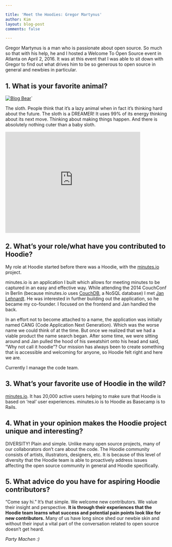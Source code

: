 ```yaml
---

title: 'Meet the Hoodies: Gregor Martynus'
author: Kim
layout: blog-post
comments: false

---
```


Gregor Martynus is a man who is passionate about open source. So much so that with his help, he and I hosted a Welcome To Open Source event in Atlanta on April 2, 2016. It was at this event that I was able to sit down with Gregor to find out what drives him to be so generous to open source in general and newbies in particular. 

## 1. What is your favorite animal?

[![Blog Bear](https://hoodiehq.github.io/hood.ie/blog/images/201604/sloth.jpg)](flic.kr/p/3JCmR)`

The sloth. People think that it’s a lazy animal when in fact it’s thinking hard about the future. The sloth is a DREAMER! It uses 99% of its energy thinking about its next move. Thinking about making things happen. And there is absolutely nothing cuter than a baby sloth.

<iframe width="420" height="315" src="https://www.youtube.com/embed/pwbpM6W2hZA" frameborder="0" allowfullscreen></iframe>

## 2. What’s your role/what have you contributed to Hoodie?

My role at Hoodie started before there was a Hoodie, with the [minutes.io](http://hood.ie/blog/minutes-offline-case-study.html) project. 

minutes.io is an application I built which allows for meeting minutes to be captured in an easy and effective way. While attending the 2014 CouchConf in Berlin (because minutes.io uses [CouchDB](https://cwiki.apache.org/confluence/display/COUCHDB/Introduction), a NoSQL database) I met [Jan Lehnardt](https://twitter.com/janl). He was interested in further building out the application, so he became my co-founder. I focused on the frontend and Jan handled the back. 

In an effort not to become attached to a name, the application was initially named CANG (Code Application Next Generation). Which was the worse name we could think of at the time. But once we realized that we had a viable product the name search began. After some time, we were sitting around and Jan pulled the hood of his sweatshirt onto his head and said, “Why not call it hoodie”? Our mission has always been to create something that is accessible and welcoming for anyone, so Hoodie felt right and here we are. 

Currently I manage the code team.

## 3. What’s your favorite use of Hoodie in the wild?

[minutes.io](https://minutes.io/welcome). It has 20,000 active users helping to make sure that Hoodie is based on ‘real’ user experiences. minutes.io is to Hoodie as Basecamp is to Rails.

## 4. What in your opinion makes the Hoodie project unique and interesting?

DIVERSITY! Plain and simple. Unlike many open source projects, many of our collaborators don’t care about the code. The Hoodie community consists of artists, illustrators, designers, etc. It is because of this level of diversity that the Hoodie team is able to proactively address issues affecting the open source community in general and Hoodie specifically. 

## 5. What advice do you have for aspiring Hoodie contributors?

“Come say hi.” It’s that simple. We welcome new contributors. We value their insight and perspective. __It is through their experiences that the Hoodie team learns what success and potential pain points look like for new contributors.__ Many of us have long since shed our newbie skin and without their input a vital part of the conversation related to open source doesn’t get heard.

_Party Machen :)_
